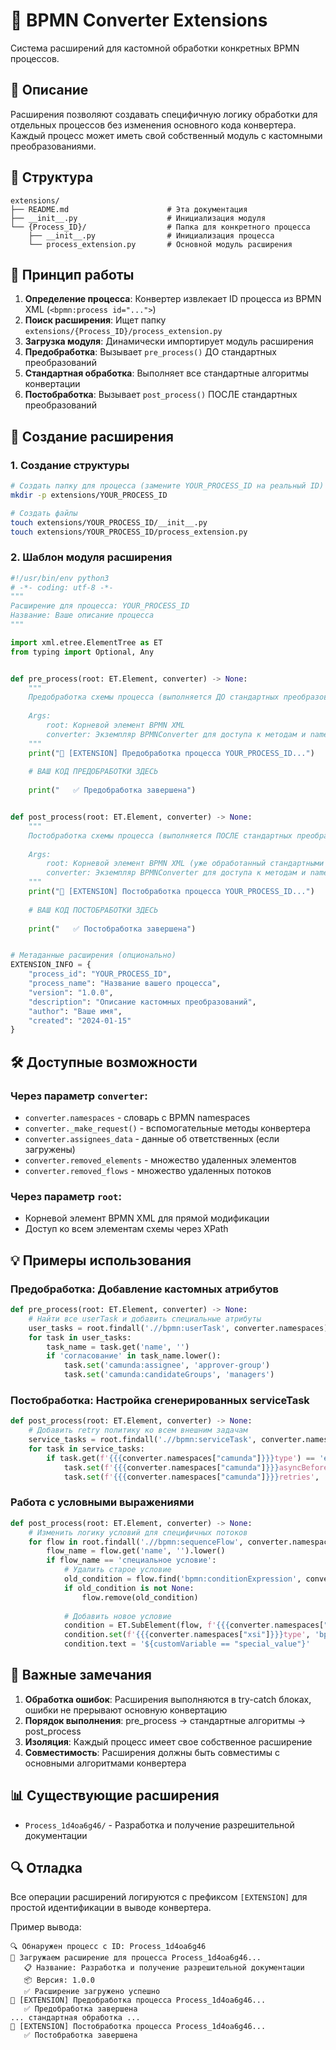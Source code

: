 # 🔧 BPMN Converter Extensions

Система расширений для кастомной обработки конкретных BPMN процессов.

## 📖 Описание

Расширения позволяют создавать специфичную логику обработки для отдельных процессов без изменения основного кода конвертера. Каждый процесс может иметь свой собственный модуль с кастомными преобразованиями.

## 📁 Структура

```
extensions/
├── README.md                      # Эта документация
├── __init__.py                    # Инициализация модуля
└── {Process_ID}/                  # Папка для конкретного процесса
    ├── __init__.py                # Инициализация процесса
    └── process_extension.py       # Основной модуль расширения
```

## 🎯 Принцип работы

1. **Определение процесса**: Конвертер извлекает ID процесса из BPMN XML (`<bpmn:process id="...">`)
2. **Поиск расширения**: Ищет папку `extensions/{Process_ID}/process_extension.py`
3. **Загрузка модуля**: Динамически импортирует модуль расширения
4. **Предобработка**: Вызывает `pre_process()` ДО стандартных преобразований
5. **Стандартная обработка**: Выполняет все стандартные алгоритмы конвертации
6. **Постобработка**: Вызывает `post_process()` ПОСЛЕ стандартных преобразований

## 📝 Создание расширения

### 1. Создание структуры

```bash
# Создать папку для процесса (замените YOUR_PROCESS_ID на реальный ID)
mkdir -p extensions/YOUR_PROCESS_ID

# Создать файлы
touch extensions/YOUR_PROCESS_ID/__init__.py
touch extensions/YOUR_PROCESS_ID/process_extension.py
```

### 2. Шаблон модуля расширения

```python
#!/usr/bin/env python3
# -*- coding: utf-8 -*-
"""
Расширение для процесса: YOUR_PROCESS_ID
Название: Ваше описание процесса
"""

import xml.etree.ElementTree as ET
from typing import Optional, Any


def pre_process(root: ET.Element, converter) -> None:
    """
    Предобработка схемы процесса (выполняется ДО стандартных преобразований)
    
    Args:
        root: Корневой элемент BPMN XML
        converter: Экземпляр BPMNConverter для доступа к методам и namespaces
    """
    print("🔧 [EXTENSION] Предобработка процесса YOUR_PROCESS_ID...")
    
    # ВАШ КОД ПРЕДОБРАБОТКИ ЗДЕСЬ
    
    print("   ✅ Предобработка завершена")


def post_process(root: ET.Element, converter) -> None:
    """
    Постобработка схемы процесса (выполняется ПОСЛЕ стандартных преобразований)
    
    Args:
        root: Корневой элемент BPMN XML (уже обработанный стандартными алгоритмами)
        converter: Экземпляр BPMNConverter для доступа к методам и namespaces
    """
    print("🔧 [EXTENSION] Постобработка процесса YOUR_PROCESS_ID...")
    
    # ВАШ КОД ПОСТОБРАБОТКИ ЗДЕСЬ
    
    print("   ✅ Постобработка завершена")


# Метаданные расширения (опционально)
EXTENSION_INFO = {
    "process_id": "YOUR_PROCESS_ID",
    "process_name": "Название вашего процесса",
    "version": "1.0.0",
    "description": "Описание кастомных преобразований",
    "author": "Ваше имя",
    "created": "2024-01-15"
}
```

## 🛠️ Доступные возможности

### Через параметр `converter`:

- `converter.namespaces` - словарь с BPMN namespaces
- `converter._make_request()` - вспомогательные методы конвертера
- `converter.assignees_data` - данные об ответственных (если загружены)
- `converter.removed_elements` - множество удаленных элементов
- `converter.removed_flows` - множество удаленных потоков

### Через параметр `root`:

- Корневой элемент BPMN XML для прямой модификации
- Доступ ко всем элементам схемы через XPath

## 💡 Примеры использования

### Предобработка: Добавление кастомных атрибутов

```python
def pre_process(root: ET.Element, converter) -> None:
    # Найти все userTask и добавить специальные атрибуты
    user_tasks = root.findall('.//bpmn:userTask', converter.namespaces)
    for task in user_tasks:
        task_name = task.get('name', '')
        if 'согласование' in task_name.lower():
            task.set('camunda:assignee', 'approver-group')
            task.set('camunda:candidateGroups', 'managers')
```

### Постобработка: Настройка сгенерированных serviceTask

```python
def post_process(root: ET.Element, converter) -> None:
    # Добавить retry политику ко всем внешним задачам
    service_tasks = root.findall('.//bpmn:serviceTask', converter.namespaces)
    for task in service_tasks:
        if task.get(f'{{{converter.namespaces["camunda"]}}}type') == 'external':
            task.set(f'{{{converter.namespaces["camunda"]}}}asyncBefore', 'true')
            task.set(f'{{{converter.namespaces["camunda"]}}}retries', '3')
```

### Работа с условными выражениями

```python
def post_process(root: ET.Element, converter) -> None:
    # Изменить логику условий для специфичных потоков
    for flow in root.findall('.//bpmn:sequenceFlow', converter.namespaces):
        flow_name = flow.get('name', '').lower()
        if flow_name == 'специальное условие':
            # Удалить старое условие
            old_condition = flow.find('bpmn:conditionExpression', converter.namespaces)
            if old_condition is not None:
                flow.remove(old_condition)
            
            # Добавить новое условие
            condition = ET.SubElement(flow, f'{{{converter.namespaces["bpmn"]}}}conditionExpression')
            condition.set(f'{{{converter.namespaces["xsi"]}}}type', 'bpmn:tFormalExpression')
            condition.text = '${customVariable == "special_value"}'
```

## 🚨 Важные замечания

1. **Обработка ошибок**: Расширения выполняются в try-catch блоках, ошибки не прерывают основную конвертацию
2. **Порядок выполнения**: pre_process → стандартные алгоритмы → post_process
3. **Изоляция**: Каждый процесс имеет свое собственное расширение
4. **Совместимость**: Расширения должны быть совместимы с основными алгоритмами конвертера

## 📊 Существующие расширения

- `Process_1d4oa6g46/` - Разработка и получение разрешительной документации

## 🔍 Отладка

Все операции расширений логируются с префиксом `[EXTENSION]` для простой идентификации в выводе конвертера.

Пример вывода:
```
🔍 Обнаружен процесс с ID: Process_1d4oa6g46
🔧 Загружаем расширение для процесса Process_1d4oa6g46...
   📋 Название: Разработка и получение разрешительной документации
   📦 Версия: 1.0.0
   ✅ Расширение загружено успешно
🔧 [EXTENSION] Предобработка процесса Process_1d4oa6g46...
   ✅ Предобработка завершена
... стандартная обработка ...
🔧 [EXTENSION] Постобработка процесса Process_1d4oa6g46...
   ✅ Постобработка завершена
``` 